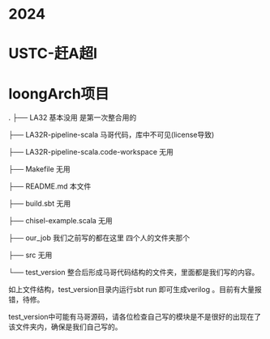 # 2024
# USTC-赶A超I

# loongArch项目


.
├── LA32  基本没用 是第一次整合用的

├── LA32R-pipeline-scala  马哥代码，库中不可见(license导致)

├── LA32R-pipeline-scala.code-workspace  无用

├── Makefile   无用

├── README.md  本文件

├── build.sbt  无用

├── chisel-example.scala  无用

├── our_job    我们之前写的都在这里 四个人的文件夹那个

├── src        无用

└── test_version 整合后形成马哥代码结构的文件夹，里面都是我们写的内容。

如上文件结构，test_version目录内运行sbt run 即可生成verilog 。目前有大量报错，待修。

test_version中可能有马哥源码，请各位检查自己写的模块是不是很好的出现在了该文件夹内，确保是我们自己写的。
